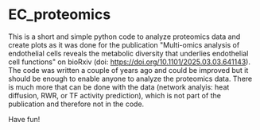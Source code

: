 # EC_proteomics

This is a short and simple python code to analyze proteomics data and create plots as it was done for the publication "Multi-omics analysis of endothelial cells reveals the metabolic diversity that underlies endothelial cell functions" on bioRxiv (doi: https://doi.org/10.1101/2025.03.03.641143).
The code was written a couple of years ago and could be improved but it should be enough to enable anyone to analyze the proteomics data. There is much more that can be done with the data (network analyis: heat diffusion, RWR, or TF activity prediction), which is not part of the publication and therefore not in the code.

Have fun!
